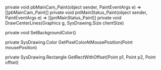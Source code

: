private void pbMainCam_Paint(object sender, PaintEventArgs e)
=> [[pbMainCam_Paint]]
private void pnlMainStatus_Paint(object sender, PaintEventArgs e)
=> [[pnlMainStatus_Paint]]
private void DrawCenterLines(Graphics g, SysDrawing.Size clientSize)

private void SetBackgroundColor()

private SysDrawing.Color GetPixelColorAtMousePosition(Point mousePosition)

private SysDrawing.Rectangle GetRectWithOffset(Point p1, Point p2, Point offset)
